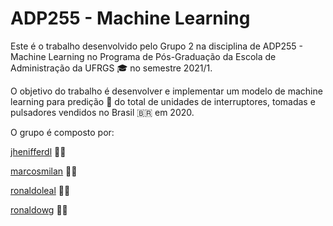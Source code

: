 ADP255 - Machine Learning
============================

Este é o trabalho desenvolvido pelo Grupo 2 na disciplina de ADP255 - Machine Learning no Programa de Pós-Graduação da Escola de Administração da UFRGS 🎓 no semestre 2021/1.

O objetivo do trabalho é desenvolver e implementar um modelo de machine learning para predição 🔮 do total de unidades de interruptores, tomadas e pulsadores vendidos no Brasil 🇧🇷 em 2020.

O grupo é composto por: 

[jhenifferdl](https://github.com/Jhenifferdl) 👩‍🎓 

[marcosmilan](https://github.com/marcosmilan) 👨‍🎓 

[ronaldoleal](https://github.com/ronaldolleal) 👨‍🎓

[ronaldowg](https://github.com/ronaldowg) 👨‍🎓

